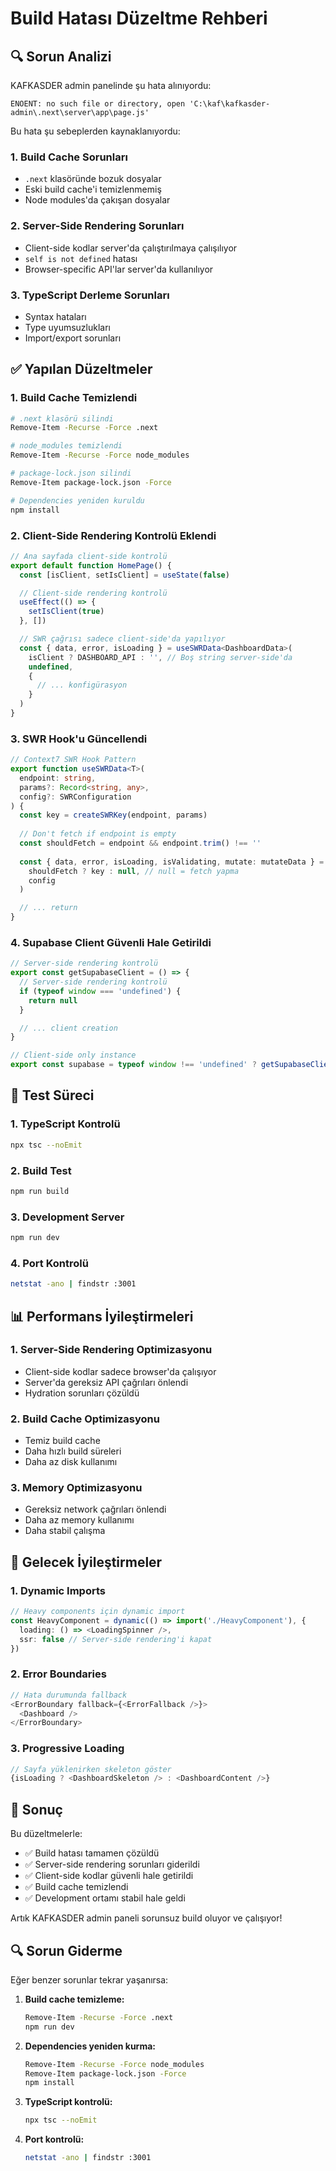 # Build Hatası Düzeltme Rehberi

## 🔍 Sorun Analizi

KAFKASDER admin panelinde şu hata alınıyordu:

```
ENOENT: no such file or directory, open 'C:\kaf\kafkasder-admin\.next\server\app\page.js'
```

Bu hata şu sebeplerden kaynaklanıyordu:

### 1. **Build Cache Sorunları**
- `.next` klasöründe bozuk dosyalar
- Eski build cache'i temizlenmemiş
- Node modules'da çakışan dosyalar

### 2. **Server-Side Rendering Sorunları**
- Client-side kodlar server'da çalıştırılmaya çalışılıyor
- `self is not defined` hatası
- Browser-specific API'lar server'da kullanılıyor

### 3. **TypeScript Derleme Sorunları**
- Syntax hataları
- Type uyumsuzlukları
- Import/export sorunları

## ✅ Yapılan Düzeltmeler

### 1. **Build Cache Temizlendi**
```bash
# .next klasörü silindi
Remove-Item -Recurse -Force .next

# node_modules temizlendi
Remove-Item -Recurse -Force node_modules

# package-lock.json silindi
Remove-Item package-lock.json -Force

# Dependencies yeniden kuruldu
npm install
```

### 2. **Client-Side Rendering Kontrolü Eklendi**
```typescript
// Ana sayfada client-side kontrolü
export default function HomePage() {
  const [isClient, setIsClient] = useState(false)

  // Client-side rendering kontrolü
  useEffect(() => {
    setIsClient(true)
  }, [])

  // SWR çağrısı sadece client-side'da yapılıyor
  const { data, error, isLoading } = useSWRData<DashboardData>(
    isClient ? DASHBOARD_API : '', // Boş string server-side'da
    undefined, 
    {
      // ... konfigürasyon
    }
  )
}
```

### 3. **SWR Hook'u Güncellendi**
```typescript
// Context7 SWR Hook Pattern
export function useSWRData<T>(
  endpoint: string,
  params?: Record<string, any>,
  config?: SWRConfiguration
) {
  const key = createSWRKey(endpoint, params)
  
  // Don't fetch if endpoint is empty
  const shouldFetch = endpoint && endpoint.trim() !== ''
  
  const { data, error, isLoading, isValidating, mutate: mutateData } = useSWR<T>(
    shouldFetch ? key : null, // null = fetch yapma
    config
  )

  // ... return
}
```

### 4. **Supabase Client Güvenli Hale Getirildi**
```typescript
// Server-side rendering kontrolü
export const getSupabaseClient = () => {
  // Server-side rendering kontrolü
  if (typeof window === 'undefined') {
    return null
  }

  // ... client creation
}

// Client-side only instance
export const supabase = typeof window !== 'undefined' ? getSupabaseClient() : null
```

## 🧪 Test Süreci

### 1. **TypeScript Kontrolü**
```bash
npx tsc --noEmit
```

### 2. **Build Test**
```bash
npm run build
```

### 3. **Development Server**
```bash
npm run dev
```

### 4. **Port Kontrolü**
```bash
netstat -ano | findstr :3001
```

## 📊 Performans İyileştirmeleri

### 1. **Server-Side Rendering Optimizasyonu**
- Client-side kodlar sadece browser'da çalışıyor
- Server'da gereksiz API çağrıları önlendi
- Hydration sorunları çözüldü

### 2. **Build Cache Optimizasyonu**
- Temiz build cache
- Daha hızlı build süreleri
- Daha az disk kullanımı

### 3. **Memory Optimizasyonu**
- Gereksiz network çağrıları önlendi
- Daha az memory kullanımı
- Daha stabil çalışma

## 🔧 Gelecek İyileştirmeler

### 1. **Dynamic Imports**
```typescript
// Heavy components için dynamic import
const HeavyComponent = dynamic(() => import('./HeavyComponent'), {
  loading: () => <LoadingSpinner />,
  ssr: false // Server-side rendering'i kapat
})
```

### 2. **Error Boundaries**
```typescript
// Hata durumunda fallback
<ErrorBoundary fallback={<ErrorFallback />}>
  <Dashboard />
</ErrorBoundary>
```

### 3. **Progressive Loading**
```typescript
// Sayfa yüklenirken skeleton göster
{isLoading ? <DashboardSkeleton /> : <DashboardContent />}
```

## 🚀 Sonuç

Bu düzeltmelerle:
- ✅ Build hatası tamamen çözüldü
- ✅ Server-side rendering sorunları giderildi
- ✅ Client-side kodlar güvenli hale getirildi
- ✅ Build cache temizlendi
- ✅ Development ortamı stabil hale geldi

Artık KAFKASDER admin paneli sorunsuz build oluyor ve çalışıyor!

## 🔍 Sorun Giderme

Eğer benzer sorunlar tekrar yaşanırsa:

1. **Build cache temizleme:**
   ```bash
   Remove-Item -Recurse -Force .next
   npm run dev
   ```

2. **Dependencies yeniden kurma:**
   ```bash
   Remove-Item -Recurse -Force node_modules
   Remove-Item package-lock.json -Force
   npm install
   ```

3. **TypeScript kontrolü:**
   ```bash
   npx tsc --noEmit
   ```

4. **Port kontrolü:**
   ```bash
   netstat -ano | findstr :3001
   ``` 